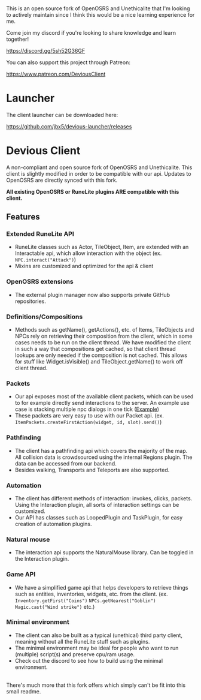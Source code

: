 ###
This is an open source fork of OpenOSRS and Unethicalite that I'm looking to actively maintain since I think this would be a nice learning experience for me.

Come join my discord if you're looking to share knowledge and learn together!

https://discord.gg/5sh52G36GF

You can also support this project through Patreon:

https://www.patreon.com/DeviousClient

# Launcher

The client launcher can be downloaded here:

https://github.com/jbx5/devious-launcher/releases

# Devious Client
A non-compliant and open source fork of OpenOSRS and Unethicalite.
This client is slightly modified in order to be compatible with our api. Updates to OpenOSRS are directly synced with this fork.

**All existing OpenOSRS or RuneLite plugins ARE compatible with this client.**

## Features

### Extended RuneLite API
- RuneLite classes such as Actor, TileObject, Item, are extended with an Interactable api, which allow interaction with the
object (ex. ``NPC.interact("Attack")``)
- Mixins are customized and optimized for the api & client

### OpenOSRS extensions
- The external plugin manager now also supports private GitHub repositories.

### Definitions/Compositions
- Methods such as getName(), getActions(), etc. of Items, TileObjects and NPCs rely on retrieving their composition
from the client, which in some cases needs to be run on the client thread. 
We have modified the client in such a way that compositions get cached, so that client thread lookups are only needed
if the composition is not cached. This allows for stuff like Widget.isVisible() and TileObject.getName() to work off
client thread.

### Packets
- Our api exposes most of the available client packets, which can be used to for example directly send interactions
to the server. An example use case is stacking multiple npc dialogs in one tick ([Example](https://cdn.discordapp.com/attachments/793302998443884557/885509804846616586/zfJSpw7f98.mp4))
- These packets are very easy to use with our Packet api. (ex. ``ItemPackets.createFirstAction(widget, id, slot).send()``)

### Pathfinding
- The client has a pathfinding api which covers the majority of the map. All collision data is crowdsourced using the 
internal Regions plugin. The data can be accessed from our backend.
- Besides walking, Transports and Teleports are also supported.

### Automation
- The client has different methods of interaction: invokes, clicks, packets. Using the Interaction plugin, all sorts of
interaction settings can be customized.
- Our API has classes such as LoopedPlugin and TaskPlugin, for easy creation of automation plugins.

### Natural mouse
- The interaction api supports the NaturalMouse library. Can be toggled in the Interaction plugin.

### Game API
- We have a simplified game api that helps developers to retrieve things such as entities, inventories, widgets, etc. from the client.
  (ex. ``Inventory.getFirst("Coins")`` ``NPCs.getNearest("Goblin")`` ``Magic.cast("Wind strike")`` etc.)

### Minimal environment
- The client can also be built as a typical (unethical) third party client, meaning without all the RuneLite stuff such as plugins. 
- The minimal environment may be ideal for people who want to run (multiple) script(s) and preserve cpu/ram usage.
- Check out the discord to see how to build using the minimal environment.

<br> There's much more that this fork offers which simply can't be fit into this small readme.
